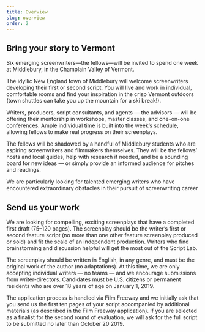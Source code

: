 ```yaml
---
title: Overview
slug: overview
order: 2
---
```


## Bring your story to Vermont

Six emerging screenwriters&mdash;the fellows&mdash;will be invited to spend one week at Middlebury, in the Champlain Valley of Vermont.

The idyllic New England town of Middlebury will welcome screenwriters developing their first or second script. You will live and work in individual, comfortable rooms and find your inspiration in the crisp Vermont outdoors (town shuttles can take you up the mountain for a ski break!).

<!-- Six emerging screenwriters &mdash; the fellows &mdash; will be invited to spend one week at Middlebury’s Bread Loaf campus in the Green Mountains of Vermont. -->

<!-- Acclaimed literary works have been conceived and developed at the Bread Loaf campus, home of the legendary [Bread Loaf Writers’ Conference](http://www.middlebury.edu/bread-loaf-conferences). The iconic yellow buildings will now welcome screenwriters developing their first or second script. You will find your inspiration sitting by the fireplace in the historic Bread Loaf Inn or skiing and snowshoeing in the crisp Vermont outdoors. -->

<!-- This residential experience is an extraordinary opportunity to focus intensely on your writing in a beautiful and tranquil location, receive feedback on your writing, and start thinking strategically about your screenplay’s journey to production. Lodging, meals, and tuition costs are on us. All you have to do is write. -->

Writers, producers, script consultants, and agents &mdash; the advisors &mdash; will be offering their mentorship in workshops, master classes, and one-on-one conferences. Ample individual time is built into the week’s schedule, allowing fellows to make real progress on their screenplays. 

The fellows will be shadowed by a handful of Middlebury students who are aspiring screenwriters and filmmakers themselves. They will be the fellows’ hosts and local guides, help with research if needed, and be a sounding board for new ideas &mdash; or simply provide an informed audience for pitches and readings. 

We are particularly looking for talented emerging writers who have encountered extraordinary obstacles in their pursuit of screenwriting career

## Send us your work

We are looking for compelling, exciting screenplays that have a completed first draft (75&ndash;120 pages). The screenplay should be the writer’s first or second feature script (no more than one other feature screenplay produced or sold) and fit the scale of an independent production. Writers who find brainstorming and discussion helpful will get the most out of the Script Lab.

The screenplay should be written in English, in any genre, and must be the original work of the author (no adaptations). At this time, we are only accepting individual writers &mdash; no teams &mdash; and we encourage submissions from writer-directors. Candidates must be U.S. citizens or permanent residents who are over 18 years of age on January 1, 2019. 

The application process is handled via Film Freeway and we initially ask that you send us the first ten pages of your script accompanied by additional materials (as described in the Film Freeway application). If you are selected as a finalist for the second round of evaluation, we will ask for the full script to be submitted no later than October 20 2019.
